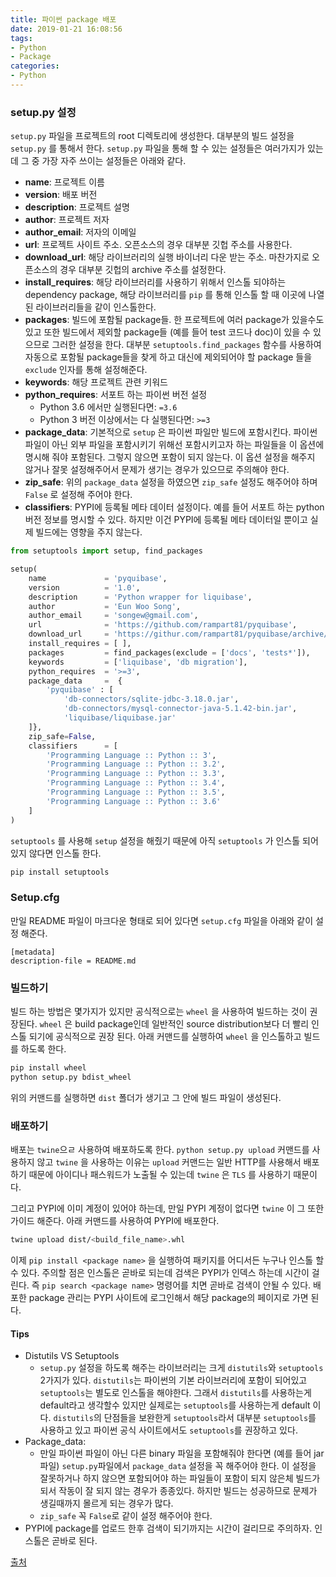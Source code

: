 ```yaml
---
title: 파이썬 package 배포
date: 2019-01-21 16:08:56
tags:
- Python
- Package
categories:
- Python
---
```


### setup.py 설정

`setup.py` 파일을 프로젝트의 root 디렉토리에 생성한다. 대부분의 빌드 설정을 `setup.py` 를 통해서 한다. `setup.py` 파일을 통해 할 수 있는 설정들은 여러가지가 있는데 그 중 가장 자주 쓰이는 설정들은 아래와 같다.

- **name**: 프로젝트 이름
- **version**: 배포 버전
- **description**: 프로젝트 설명
- **author**: 프로젝트 저자
- **author_email**: 저자의 이메일
- **url**: 프로젝트 사이트 주소. 오픈소스의 경우 대부분 깃헙 주소를 사용한다.
- **download_url**: 해당 라이브러리의 실행 바이너리 다운 받는 주소. 마찬가지로 오픈소스의 경우 대부분 깃헙의 archive 주소를 설정한다.
- **install_requires**: 해당 라이브러리를 사용하기 위해서 인스톨 되야하는 dependency package, 해당 라이브러리를 `pip` 를 통해 인스톨 할 때 이곳에 나열된 라이브러리들을 같이 인스톨한다.
- **packages**: 빌드에 포함될 package들. 한 프로젝트에 여러 package가 있을수도 있고 또한 빌드에서 제외할 package들 (예를 들어 test 코드나 doc)이 있을 수 있으므로 그러한 설정을 한다. 대부분 `setuptools.find_packages` 함수를 사용하여 자동으로 포함될 package들을 찾게 하고 대신에 제외되어야 할 package 들을 `exclude` 인자를 통해 설정해준다.
- **keywords**: 해당 프로젝트 관련 키워드
- **python_requires**: 서포트 하는 파이썬 버전 설정
  - Python 3.6 에서만 실행된다면: `=3.6`
  - Python 3 버전 이상에서는 다 실행된다면: `>=3`
- **package_data**: 기본적으로 `setup` 은 파이썬 파일만 빌드에 포함시킨다. 파이썬 파일이 아닌 외부 파일을 포함시키기 위해선 포함시키고자 하는 파일들을 이 옵션에 명시해 줘야 포함된다. 그렇지 않으면 포함이 되지 않는다. 이 옵션 설정을 해주지 않거나 잘못 설정해주어서 문제가 생기는 경우가 있으므로 주의해야 한다.
- **zip_safe**: 위의 `package_data` 설정을 하였으면 `zip_safe` 설정도 해주어야 하며 `False` 로 설정해 주어야 한다.
- **classifiers**: PYPI에 등록될 메타 데이터 설정이다. 예를 들어 서포트 하는 python 버전 정보를 명시할 수 있다. 하지만 이건 PYPI에 등록될 메타 데이터일 뿐이고 실제 빌드에는 영향을 주지 않는다.

```python
from setuptools import setup, find_packages

setup(
    name             = 'pyquibase',
    version          = '1.0',
    description      = 'Python wrapper for liquibase',
    author           = 'Eun Woo Song',
    author_email     = 'songew@gmail.com',
    url              = 'https://github.com/rampart81/pyquibase',
    download_url     = 'https://githur.com/rampart81/pyquibase/archive/1.0.tar.gz',
    install_requires = [ ],
    packages         = find_packages(exclude = ['docs', 'tests*']),
    keywords         = ['liquibase', 'db migration'],
    python_requires  = '>=3',
    package_data     =  {
        'pyquibase' : [
            'db-connectors/sqlite-jdbc-3.18.0.jar',
            'db-connectors/mysql-connector-java-5.1.42-bin.jar',
            'liquibase/liquibase.jar'
    ]},
    zip_safe=False,
    classifiers      = [
        'Programming Language :: Python :: 3',
        'Programming Language :: Python :: 3.2',
        'Programming Language :: Python :: 3.3',
        'Programming Language :: Python :: 3.4',
        'Programming Language :: Python :: 3.5',
        'Programming Language :: Python :: 3.6'
    ]
)
```

`setuptools` 를 사용해 `setup` 설정을 해줬기 때문에 아직 `setuptools` 가 인스톨 되어 있지 않다면 인스톨 한다.

```bash
pip install setuptools
```



### Setup.cfg

만일 README 파일이 마크다운 형태로 되어 있다면 `setup.cfg` 파일을 아래와 같이 설정 해준다.

```
[metadata]
description-file = README.md
```



### 빌드하기

빌드 하는 방법은 몇가지가 있지만 공식적으로는 `wheel` 을 사용하여 빌드하는 것이 권장된다. `wheel` 은 build package인데 일반적인 source distribution보다 더 빨리 인스톨 되기에 공식적으로 권장 된다. 아래 커맨드를 실행하여 `wheel` 을 인스톨하고 빌드를 하도록 한다.

```bash
pip install wheel
python setup.py bdist_wheel
```

위의 커맨드를 실행하면 `dist` 폴더가 생기고 그 안에 빌드 파일이 생성된다.



### 배포하기

배포는 `twine`으ㄹ 사용하여 배포하도록 한다. `python setup.py upload` 커맨드를 사용하지 않고 `twine` 을 사용하는 이유는 `upload` 커맨드는 일반 HTTP를 사용해서 배포하기 때문에 아이디나 패스워드가 노출될 수 있는데 `twine` 은 `TLS` 를 사용하기 때문이다.

그리고 PYPI에 이미 계정이 있어야 하는데, 만일 PYPI 계정이 없다면 `twine` 이 그 또한 가이드 해준다. 아래 커맨드를 사용하여 PYPI에 배포한다.

```bash
twine upload dist/<build_file_name>.whl
```

이제 `pip install <package name>` 을 실행하여 패키지를 어디서든 누구나 인스톨 할 수 있다. 주의할 점은 인스톨은 곧바로 되는데 검색은 PYPI가 인덱스 하는데 시간이 걸린다. 즉 `pip search <package name>` 명령어를 치면 곧바로 검색이 안될 수 있다. 배포한 package 관리는 PYPI 사이트에 로그인해서 해당 package의 페이지로 가면 된다.



#### Tips

- Distutils VS Setuptools
  - `setup.py` 설정을 하도록 해주는 라이브러리는 크게 `distutils`와 `setuptools` 2가지가 있다. `distutils`는 파이썬의 기본 라이브러리에 포함이 되어있고 `setuptools`는 별도로 인스톨을 해야한다. 그래서 `distutils`를 사용하는게 default라고 생각할수 있지만 실제로는 `setuptools`를 사용하는게 default 이다. `distutils`의 단점들을 보완한게 `setuptools`라서 대부분 `setuptools`를 사용하고 있고 파이썬 공식 사이트에서도 `setuptools`를 권장하고 있다.
- Package_data:
  - 만일 파이썬 파일이 아닌 다른 binary 파일을 포함해줘야 한다면 (예를 들어 jar 파일) `setup.py`파일에서 `package_data` 설정을 꼭 해주어야 한다. 이 설정을 잘못하거나 하지 않으면 포함되어야 하는 파일들이 포함이 되지 않은체 빌드가 되서 작동이 잘 되지 않는 경우가 종종있다. 하지만 빌드는 성공하므로 문제가 생길때까지 몰르게 되는 경우가 많다.
  - `zip_safe` 꼭 `False`로 같이 설정 해주어야 한다.
- PYPI에 package를 업로드 한후 검색이 되기까지는 시간이 걸리므로 주의하자. 인스톨은 곧바로 된다.



[출처](https://rampart81.github.io/post/python_package_publish/)